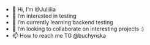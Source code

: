 - 👋 Hi, I’m @Juliiiia
- 👀 I’m interested in testing
- 🌱 I’m currently learning backend testing
- 💞️ I’m looking to collaborate on interesting projects :)
- 📫 How to reach me TG @buchynska

<!---
Juliiiia/Juliiiia is a ✨ special ✨ repository because its `README.md` (this file) appears on your GitHub profile.
You can click the Preview link to take a look at your changes.
--->
